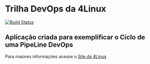 # Trilha DevOps da 4Linux

<!-- Altere a Flag abaixo com sua URL do Travis -->
[![Build Status](https://travis-ci.org/kleberaalmeida/DevOpsLab-HelloWorld.svg?branch=master)](https://travis-ci.org/kleberaalmeida/DevOpsLab-HelloWorld)

## Aplicação criada para exemplificar o Ciclo de uma PipeLine DevOps


Para maiores informações acesse o [Site da 4Linux](https://www.4linux.com.br/cursos/devops)
